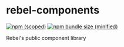 # rebel-components

[![npm (scoped)](https://img.shields.io/npm/v/:scope/:package.svg)](https://github.com/matldupont/rebel-components) [![npm bundle size (minified)](https://img.shields.io/bundlephobia/min/react.svg)](https://github.com/matldupont/rebel-components)


Rebel's public component library
